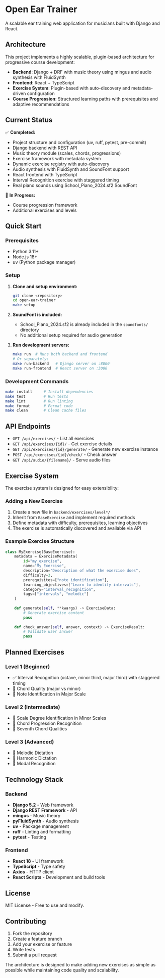 # Open Ear Trainer

A scalable ear training web application for musicians built with Django and React.

## Architecture

This project implements a highly scalable, plugin-based architecture for progressive course development:

- **Backend**: Django + DRF with music theory using mingus and audio synthesis with FluidSynth
- **Frontend**: React + TypeScript
- **Exercise System**: Plugin-based with auto-discovery and metadata-driven configuration
- **Course Progression**: Structured learning paths with prerequisites and adaptive recommendations

## Current Status

✅ **Completed:**
- Project structure and configuration (uv, ruff, pytest, pre-commit)
- Django backend with REST API
- Music theory module (scales, chords, progressions)
- Exercise framework with metadata system
- Dynamic exercise registry with auto-discovery
- Audio synthesis with FluidSynth and SoundFont support
- React frontend with TypeScript
- Interval Recognition exercise with staggered timing
- Real piano sounds using School_Piano_2024.sf2 SoundFont

🚧 **In Progress:**
- Course progression framework
- Additional exercises and levels

## Quick Start

### Prerequisites
- Python 3.11+
- Node.js 18+
- uv (Python package manager)

### Setup

1. **Clone and setup environment:**
   ```bash
   git clone <repository>
   cd open-ear-trainer
   make setup
   ```

2. **SoundFont is included:**
   - School_Piano_2024.sf2 is already included in the `soundfonts/` directory
   - No additional setup required for audio generation

3. **Run development servers:**
   ```bash
   make run  # Runs both backend and frontend
   # Or separately:
   make run-backend   # Django server on :8000
   make run-frontend  # React server on :3000
   ```

### Development Commands

```bash
make install     # Install dependencies
make test        # Run tests
make lint        # Run linting
make format      # Format code
make clean       # Clean cache files
```

## API Endpoints

- `GET /api/exercises/` - List all exercises
- `GET /api/exercises/{id}/` - Get exercise details
- `GET /api/exercises/{id}/generate/` - Generate new exercise instance
- `POST /api/exercises/{id}/check/` - Check answer
- `GET /api/audio/{filename}/` - Serve audio files

## Exercise System

The exercise system is designed for easy extensibility:

### Adding a New Exercise

1. Create a new file in `backend/exercises/level*/`
2. Inherit from `BaseExercise` and implement required methods
3. Define metadata with difficulty, prerequisites, learning objectives
4. The exercise is automatically discovered and available via API

### Example Exercise Structure

```python
class MyExercise(BaseExercise):
    metadata = ExerciseMetadata(
        id="my_exercise",
        name="My Exercise",
        description="Description of what the exercise does",
        difficulty=3,
        prerequisites=["note_identification"],
        learning_objectives=["Learn to identify intervals"],
        category="interval_recognition",
        tags=["intervals", "melodic"]
    )
    
    def generate(self, **kwargs) -> ExerciseData:
        # Generate exercise content
        pass
    
    def check_answer(self, answer, context) -> ExerciseResult:
        # Validate user answer
        pass
```

## Planned Exercises

### Level 1 (Beginner)
- ✅ Interval Recognition (octave, minor third, major third) with staggered timing
- 🔄 Chord Quality (major vs minor)
- 🔄 Note Identification in Major Scale

### Level 2 (Intermediate)  
- 🔄 Scale Degree Identification in Minor Scales
- 🔄 Chord Progression Recognition
- 🔄 Seventh Chord Qualities

### Level 3 (Advanced)
- 🔄 Melodic Dictation
- 🔄 Harmonic Dictation
- 🔄 Modal Recognition

## Technology Stack

### Backend
- **Django 5.2** - Web framework
- **Django REST Framework** - API
- **mingus** - Music theory
- **pyFluidSynth** - Audio synthesis
- **uv** - Package management
- **ruff** - Linting and formatting
- **pytest** - Testing

### Frontend
- **React 18** - UI framework
- **TypeScript** - Type safety
- **Axios** - HTTP client
- **React Scripts** - Development and build tools

## License

MIT License - Free to use and modify.

## Contributing

1. Fork the repository
2. Create a feature branch
3. Add your exercise or feature
4. Write tests
5. Submit a pull request

The architecture is designed to make adding new exercises as simple as possible while maintaining code quality and scalability.